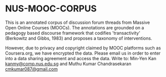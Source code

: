 # NUS-MOOC-CORPUS
This is an annotated corpus of discussion forum threads from Massive Open Online Courses (MOOCs). The annotations are grounded on a pedagogy based discourse framework that codifies 'transactivity' (Berkowitz and Gibbs, 1983) and proposes a taxonomy of interventions.

However, due to privacy and copyright claimed by MOOC platforms such as Coursera.org, we have encrypted the data. Please email us in order to enter into a data sharing agreement and access the data. Write to: Min-Yen Kan <kanmy@comp.nus.edu.sg> and Muthu Kumar Chandrasekaran <cmkumar087@gmail.com>
